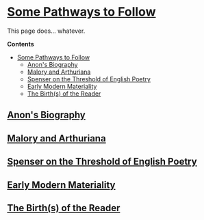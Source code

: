 
# [Some Pathways to Follow](#some-pathways-to-follow)

This page does... whatever.

**Contents**

- [Some Pathways to Follow](#some-pathways-to-follow)
  - [Anon's Biography](#anons-biography)
  - [Malory and Arthuriana](#malory-and-arthuriana)
  - [Spenser on the Threshold of English Poetry](#spenser-on-the-threshold-of-english-poetry)
  - [Early Modern Materiality](#early-modern-materiality)
  - [The Birth(s) of the Reader](#the-births-of-the-reader)

## [Anon's Biography](#anons-biography)

## [Malory and Arthuriana](#malory-and-arthuriana)

## [Spenser on the Threshold of English Poetry](#spenser-on-the-threshold-of-english-poetry)

## [Early Modern Materiality](#early-modern-materiality)

## [The Birth(s) of the Reader](#the-births-of-the-reader)